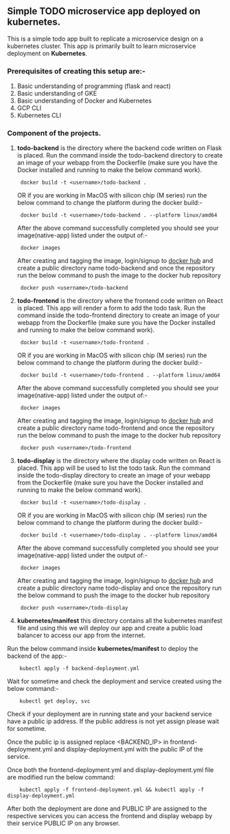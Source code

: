 
## Simple TODO microservice app deployed on kubernetes.

This is a simple todo app built to replicate a microservice design on a kubernetes cluster. This app is primarily built to learn microservice deployment on **Kubernetes**.

### Prerequisites of creating this setup are:-
1. Basic understanding of programming (flask and react)
2. Basic understanding of GKE
3. Basic understanding of Docker and Kubernetes
4. GCP CLI 
5. Kubernetes CLI


### Component of the projects.

1. **todo-backend** is the directory where the backend code written on Flask is placed.
Run the command inside the todo-backend directory to create an image of your webapp from the Dockerfile (make sure you have the Docker installed and running to make the below command work).
    
        docker build -t <username>/todo-backend .

    OR if you are working in MacOS with silicon chip (M series) run the below command to change the platform during the docker build:-
        
        docker build -t <username>/todo-backend . --platform linux/amd64

    After the above command successfully completed you should see your image(native-app) listed under the output of:-

        docker images

    After creating and tagging the image, login/signup to [docker hub](https://hub.docker.com/, "docker hub URL") and create a public directory name todo-backend and once the repository run the below command to push the image to the docker hub repository
        
        docker push <username>/todo-backend

2. **todo-frontend** is the directory where the frontend code written on React is placed. This app will render a form to add the todo task.
Run the command inside the todo-frontend directory to create an image of your webapp from the Dockerfile (make sure you have the Docker installed and running to make the below command work).
    
        docker build -t <username>/todo-frontend .

    OR if you are working in MacOS with silicon chip (M series) run the below command to change the platform during the docker build:-
        
        docker build -t <username>/todo-frontend . --platform linux/amd64

    After the above command successfully completed you should see your image(native-app) listed under the output of:-

        docker images

    After creating and tagging the image, login/signup to [docker hub](https://hub.docker.com/, "docker hub URL") and create a public directory name todo-frontend and once the repository run the below command to push the image to the docker hub repository
        
        docker push <username>/todo-frontend

2. **todo-display** is the directory where the display code written on React is placed. This app will be used to list the todo task.
Run the command inside the todo-display directory to create an image of your webapp from the Dockerfile (make sure you have the Docker installed and running to make the below command work).
    
        docker build -t <username>/todo-display .

    OR if you are working in MacOS with silicon chip (M series) run the below command to change the platform during the docker build:-
        
        docker build -t <username>/todo-display . --platform linux/amd64

    After the above command successfully completed you should see your image(native-app) listed under the output of:-

        docker images

    After creating and tagging the image, login/signup to [docker hub](https://hub.docker.com/, "docker hub URL") and create a public directory name todo-display and once the repository run the below command to push the image to the docker hub repository
        
        docker push <username>/todo-display


3. **kubernetes/manifest** this directory contains all the kubernetes manifest file and using this we will deploy our app and create a public load balancer to access our app from the internet.

Run the below command inside **kubernetes/manifest** to deploy the backend of the app:-

        kubectl apply -f backend-deployment.yml

Wait for sometime and check the deployment and service created using the below command:-

        kubectl get deploy, svc 

Check if your deployment are in running state and your backend service have a public ip address. If the public address is not yet assign please wait for sometime.

Once the public ip is assigned replace <BACKEND_IP> in frontend-deployment.yml and display-deployment.yml with the public IP of the service.

Once both the frontend-deployment.yml and display-deployment.yml file are modified run the below command:

        kubectl apply -f frontend-deployment.yml && kubectl apply -f display-deployment.yml

After both the deployment are done and PUBLIC IP are assigned to the respective services you can access the frontend and display webapp by their service PUBLIC IP on any browser.

